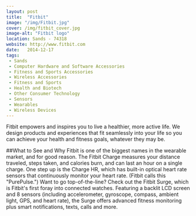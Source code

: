 ```yaml
---
layout: post
title:  "Fitbit"
image: "/img/Fitbit.jpg"
cover: /img/fitbit_cover.jpg
image-alt: "Fitbit logo"
location: Sands - 74318
website: http://www.fitbit.com
date:   2014-12-17
tags:
 - Sands
 - Computer Hardware and Software Accessories
 - Fitness and Sports Accessories
 - Wireless Accessories
 - Fitness and Sports
 - Health and Biotech
 - Other Consumer Technology
 - Sensors
 - Wearables
 - Wireless Devices
---
```


Fitbit empowers and inspires you to live a healthier, more active life. We design products and experiences that fit seamlessly into your life so you can achieve your health and fitness goals, whatever they may be.

##What to See and Why
Fitbit is one of the biggest names in the wearable market, and for good reason. The Fitbit Charge measures your distance traveled, steps taken, and calories burn, and can last an hour on a single charge. One step up is the Charge HR, which has built-in optical heart rate sensors that continuously monitor your heart rate. (Fitbit calls this "PurePulse.") Want to go top-of-the-line? Check out the Fitbit Surge, which is Fitbit's first foray into connected watches. Featuring a backlit LCD screen and 8 sensors (including accelerometer, gyroscope, compass, ambient light, GPS, and heart rate), the Surge offers advanced fitness monitoring plus smart notifications, texts, calls and more. 